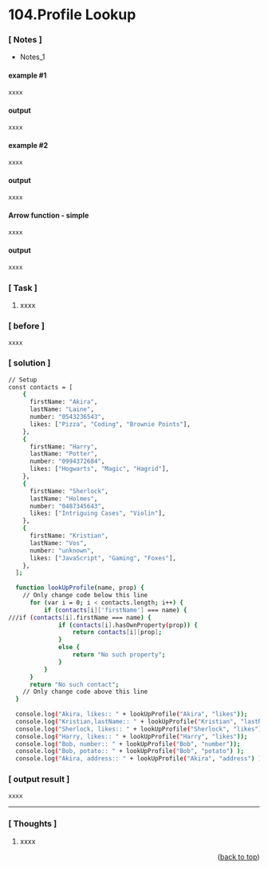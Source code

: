 <a name="topage"></a>

# 104.Profile Lookup

### [ Notes ]
  * Notes_1

#### example #1

```sh
xxxx
```

#### output
```sh
xxxx
```

#### example #2

```sh
xxxx
```

#### output
```sh
xxxx
```

#### Arrow function - simple

```sh
xxxx
```

#### output
```sh
xxxx
```

### [ Task ]
  1. xxxx


### [ before ]

```sh
xxxx
```

### [ solution ]

```sh
// Setup
const contacts = [
    {
      firstName: "Akira",
      lastName: "Laine",
      number: "0543236543",
      likes: ["Pizza", "Coding", "Brownie Points"],
    },
    {
      firstName: "Harry",
      lastName: "Potter",
      number: "0994372684",
      likes: ["Hogwarts", "Magic", "Hagrid"],
    },
    {
      firstName: "Sherlock",
      lastName: "Holmes",
      number: "0487345643",
      likes: ["Intriguing Cases", "Violin"],
    },
    {
      firstName: "Kristian",
      lastName: "Vos",
      number: "unknown",
      likes: ["JavaScript", "Gaming", "Foxes"],
    },
  ];
  
  function lookUpProfile(name, prop) {
    // Only change code below this line
      for (var i = 0; i < contacts.length; i++) {
          if (contacts[i]['firstName'] === name) {
///if (contacts[i].firstName === name) {
              if (contacts[i].hasOwnProperty(prop)) {
                  return contacts[i][prop];
              }
              else {
                  return "No such property";
              }
          }
      }
      return "No such contact";
    // Only change code above this line
  }
  
  console.log("Akira, likes:: " + lookUpProfile("Akira", "likes"));
  console.log("Kristian,lastName:: " + lookUpProfile("Kristian", "lastName"));
  console.log("Sherlock, likes:: " + lookUpProfile("Sherlock", "likes"));
  console.log("Harry, likes:: " + lookUpProfile("Harry", "likes"));
  console.log("Bob, number:: " + lookUpProfile("Bob", "number"));
  console.log("Bob, potato:: " + lookUpProfile("Bob", "potato") );
  console.log("Akira, address:: " + lookUpProfile("Akira", "address") );
```

### [ output result ]

```sh
xxxx
```

-----

### [ Thoughts ]

  1. xxxx
  

<p align="right">(<a href="#topage">back to top</a>)</p>
<br/>
<br/>
